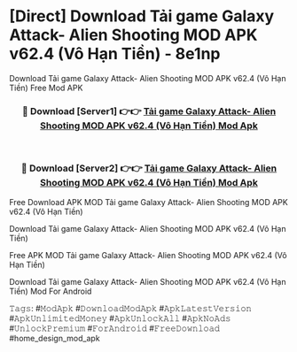 # [Direct] Download Tải game Galaxy Attack- Alien Shooting MOD APK v62.4 (Vô Hạn Tiền) - 8e1np
Download Tải game Galaxy Attack- Alien Shooting MOD APK v62.4 (Vô Hạn Tiền) Free Mod APK

<div align="center">
<h3>🔴 Download [Server1] 👉👉 <a href="https://apk-comot.site?title=Tải_game_Galaxy_Attack-_Alien_Shooting_MOD_APK_v62.4_(Vô_Hạn_Tiền)">Tải game Galaxy Attack- Alien Shooting MOD APK v62.4 (Vô Hạn Tiền) Mod Apk</a></h3><br>

<h3>🔴 Download [Server2] 👉👉 <a href="https://apk-comot.site?title=Tải_game_Galaxy_Attack-_Alien_Shooting_MOD_APK_v62.4_(Vô_Hạn_Tiền)">Tải game Galaxy Attack- Alien Shooting MOD APK v62.4 (Vô Hạn Tiền) Mod Apk</a></h3>
</div>


Free Download APK MOD Tải game Galaxy Attack- Alien Shooting MOD APK v62.4 (Vô Hạn Tiền)

Download Tải game Galaxy Attack- Alien Shooting MOD APK v62.4 (Vô Hạn Tiền) 

Free APK MOD Tải game Galaxy Attack- Alien Shooting MOD APK v62.4 (Vô Hạn Tiền) 

Download Tải game Galaxy Attack- Alien Shooting MOD APK v62.4 (Vô Hạn Tiền) Mod For Android

𝚃𝚊𝚐𝚜: #𝙼𝚘𝚍𝙰𝚙𝚔 #𝙳𝚘𝚠𝚗𝚕𝚘𝚊𝚍𝙼𝚘𝚍𝙰𝚙𝚔 #𝙰𝚙𝚔𝙻𝚊𝚝𝚎𝚜𝚝𝚅𝚎𝚛𝚜𝚒𝚘𝚗 #𝙰𝚙𝚔𝚄𝚗𝚕𝚒𝚖𝚒𝚝𝚎𝚍𝙼𝚘𝚗𝚎𝚢 #𝙰𝚙𝚔𝚄𝚗𝚕𝚘𝚌𝚔𝙰𝚕𝚕 #𝙰𝚙𝚔𝙽𝚘𝙰𝚍𝚜 #𝚄𝚗𝚕𝚘𝚌𝚔𝙿𝚛𝚎𝚖𝚒𝚞𝚖 #𝙵𝚘𝚛𝙰𝚗𝚍𝚛𝚘𝚒𝚍 #𝙵𝚛𝚎𝚎𝙳𝚘𝚠𝚗𝚕𝚘𝚊𝚍 #home_design_mod_apk